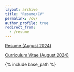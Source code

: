 ```yaml
---
layout: archive
title: "Resume/CV"
permalink: /cv/
author_profile: true
redirect_from:
  - /resume
---
```


[Resume (August 2024)](/files/MartinOndrus_Resume.pdf)

[Curriculum Vitae (August 2024)](/files/MartinOndrus_CV.pdf)

{% include base_path %}
